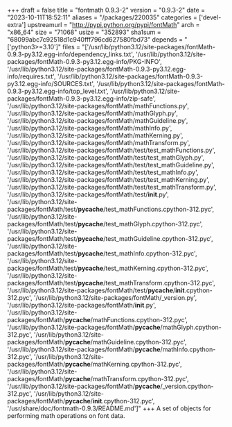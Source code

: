 +++
draft = false
title = "fontmath 0.9.3-2"
version = "0.9.3-2"
date = "2023-10-11T18:52:11"
aliases = "/packages/220035"
categories = ['devel-extra']
upstreamurl = "http://pypi.python.org/pypi/fontMath"
arch = "x86_64"
size = "71068"
usize = "352893"
sha1sum = "68099abc7c92518d1c940fff796cd627580fbd73"
depends = "['python3>=3.10']"
files = "['/usr/lib/python3.12/site-packages/fontMath-0.9.3-py3.12.egg-info/dependency_links.txt', '/usr/lib/python3.12/site-packages/fontMath-0.9.3-py3.12.egg-info/PKG-INFO', '/usr/lib/python3.12/site-packages/fontMath-0.9.3-py3.12.egg-info/requires.txt', '/usr/lib/python3.12/site-packages/fontMath-0.9.3-py3.12.egg-info/SOURCES.txt', '/usr/lib/python3.12/site-packages/fontMath-0.9.3-py3.12.egg-info/top_level.txt', '/usr/lib/python3.12/site-packages/fontMath-0.9.3-py3.12.egg-info/zip-safe', '/usr/lib/python3.12/site-packages/fontMath/mathFunctions.py', '/usr/lib/python3.12/site-packages/fontMath/mathGlyph.py', '/usr/lib/python3.12/site-packages/fontMath/mathGuideline.py', '/usr/lib/python3.12/site-packages/fontMath/mathInfo.py', '/usr/lib/python3.12/site-packages/fontMath/mathKerning.py', '/usr/lib/python3.12/site-packages/fontMath/mathTransform.py', '/usr/lib/python3.12/site-packages/fontMath/test/test_mathFunctions.py', '/usr/lib/python3.12/site-packages/fontMath/test/test_mathGlyph.py', '/usr/lib/python3.12/site-packages/fontMath/test/test_mathGuideline.py', '/usr/lib/python3.12/site-packages/fontMath/test/test_mathInfo.py', '/usr/lib/python3.12/site-packages/fontMath/test/test_mathKerning.py', '/usr/lib/python3.12/site-packages/fontMath/test/test_mathTransform.py', '/usr/lib/python3.12/site-packages/fontMath/test/__init__.py', '/usr/lib/python3.12/site-packages/fontMath/test/__pycache__/test_mathFunctions.cpython-312.pyc', '/usr/lib/python3.12/site-packages/fontMath/test/__pycache__/test_mathGlyph.cpython-312.pyc', '/usr/lib/python3.12/site-packages/fontMath/test/__pycache__/test_mathGuideline.cpython-312.pyc', '/usr/lib/python3.12/site-packages/fontMath/test/__pycache__/test_mathInfo.cpython-312.pyc', '/usr/lib/python3.12/site-packages/fontMath/test/__pycache__/test_mathKerning.cpython-312.pyc', '/usr/lib/python3.12/site-packages/fontMath/test/__pycache__/test_mathTransform.cpython-312.pyc', '/usr/lib/python3.12/site-packages/fontMath/test/__pycache__/__init__.cpython-312.pyc', '/usr/lib/python3.12/site-packages/fontMath/_version.py', '/usr/lib/python3.12/site-packages/fontMath/__init__.py', '/usr/lib/python3.12/site-packages/fontMath/__pycache__/mathFunctions.cpython-312.pyc', '/usr/lib/python3.12/site-packages/fontMath/__pycache__/mathGlyph.cpython-312.pyc', '/usr/lib/python3.12/site-packages/fontMath/__pycache__/mathGuideline.cpython-312.pyc', '/usr/lib/python3.12/site-packages/fontMath/__pycache__/mathInfo.cpython-312.pyc', '/usr/lib/python3.12/site-packages/fontMath/__pycache__/mathKerning.cpython-312.pyc', '/usr/lib/python3.12/site-packages/fontMath/__pycache__/mathTransform.cpython-312.pyc', '/usr/lib/python3.12/site-packages/fontMath/__pycache__/_version.cpython-312.pyc', '/usr/lib/python3.12/site-packages/fontMath/__pycache__/__init__.cpython-312.pyc', '/usr/share/doc/fontmath-0.9.3/README.md']"
+++
A set of objects for performing math operations on font data.